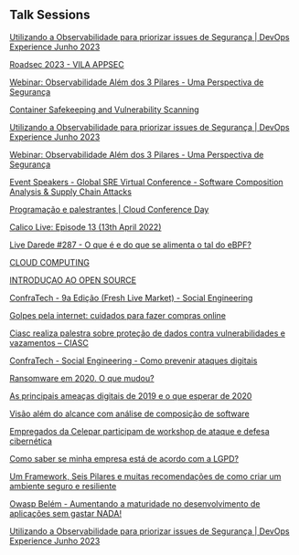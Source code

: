 ## Talk Sessions

[Utilizando a Observabilidade para priorizar issues de Segurança | DevOps Experience Junho 2023](https://youtu.be/za34SrHznTI?si=FhEDC60Yt5hp8BWb)

[Roadsec 2023 - VILA APPSEC](https://www.roadsec.com.br/rs23-vilas-de-conteudo)

[Webinar: Observabilidade Além dos 3 Pilares - Uma Perspectiva de Segurança](https://www.youtube.com/watch?v=jEQ-16Nhk60)

[Container Safekeeping and Vulnerability Scanning](https://youtu.be/zdp4tYD4gvU)

[Utilizando a Observabilidade para priorizar issues de Segurança | DevOps Experience Junho 2023
](https://youtu.be/za34SrHznTI?si=Y4A7qPY9K0Se74hC)

[Webinar: Observabilidade Além dos 3 Pilares - Uma Perspectiva de Segurança
](https://youtu.be/jEQ-16Nhk60?si=QVx6Qdps_u8kiD0H)

[Event Speakers - Global SRE Virtual Conference - Software Composition Analysis & Supply Chain Attacks](https://www.globalbigdataconference.com/santa-clara/global-sre-virtual-conference/speakers-131.html)

[Programação e palestrantes | Cloud Conference Day](https://www.editoraroncarati.com.br/v2/Artigos-e-Noticias/Artigos-e-Noticias/LGPD-e-inovacao-tecnologica-concentram-atencoes-do-Encontro-da-Regiao-Sul.html)

[Calico Live: Episode 13 (13th April 2022)](https://youtu.be/5NwPlT7jrUY)

[Live Darede #287 - O que é e do que se alimenta o tal do eBPF?](https://youtu.be/YGXUJEHNud4)

[CLOUD COMPUTING](https://youtu.be/d2WpsDNKvjc)

[INTRODUÇAO AO OPEN SOURCE](https://youtu.be/d2WpsDNKvjc)

[ConfraTech - 9a Edição (Fresh Live Market) - Social Engineering](https://www.eventbrite.com.br/e/confratech-9a-edicao-fresh-live-market-tickets-65580054709#)

[Golpes pela internet: cuidados para fazer compras online](https://www.youtube.com/watch?v=AECtCLAsIuE&ab_channel=Paran%C3%A1noAr) 

[Ciasc realiza palestra sobre proteção de dados contra vulnerabilidades e vazamentos – CIASC](https://www.ciasc.sc.gov.br/noticias/ciasc-realiza-palestra-sobre-protecao-de-dados-contra-vulnerabilidades-e-vazamentos/) 

[ConfraTech - Social Engineering - Como prevenir ataques digitais](https://youtu.be/mJubkWfQKWQ)

[Ransomware em 2020. O que mudou?](https://www.youtube.com/watch?v=ArBaQDmtMcM)

[As principais ameaças digitais de 2019 e o que esperar de 2020](https://eventostech.com.br/index.php/event/security-by-confratech/)

[Visão além do alcance com análise de composição de software](https://youtu.be/pt-vdRaRPx4)

[Empregados da Celepar participam de workshop de ataque e defesa cibernética](https://www.celepar.pr.gov.br/Noticia/Empregados-da-Celepar-participam-de-workshop-de-ataque-e-defesa-cibernetica)

[Como saber se minha empresa está de acordo com a LGPD?](https://youtu.be/5YCEIVb-cF4)

[Um Framework, Seis Pilares e muitas recomendações de como criar um ambiente seguro e resiliente](https://www.youtube.com/watch?v=RjkxejOOcqM&list=PLv3L8f6F-z9Ktrr3T7BDu2SbUpjoV59Er&index=6)

[Owasp Belém - Aumentando a maturidade no desenvolvimento de aplicações sem gastar NADA!](https://youtu.be/gA8pRTejBnA)

[Utilizando a Observabilidade para priorizar issues de Segurança | DevOps Experience Junho 2023](https://youtu.be/zdp4tYD4gvU)
